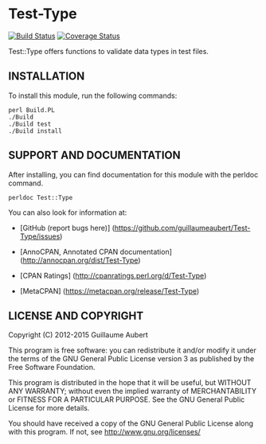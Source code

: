 Test-Type
=========

[![Build Status](https://travis-ci.org/guillaumeaubert/Test-Type.png?branch=master)](https://travis-ci.org/guillaumeaubert/Test-Type)
[![Coverage Status](https://coveralls.io/repos/guillaumeaubert/Test-Type/badge.png?branch=master)](https://coveralls.io/r/guillaumeaubert/Test-Type?branch=master)

Test::Type offers functions to validate data types in test files.


INSTALLATION
------------

To install this module, run the following commands:

	perl Build.PL
	./Build
	./Build test
	./Build install


SUPPORT AND DOCUMENTATION
-------------------------

After installing, you can find documentation for this module with the
perldoc command.

	perldoc Test::Type


You can also look for information at:

 * [GitHub (report bugs here)]
   (https://github.com/guillaumeaubert/Test-Type/issues)

 * [AnnoCPAN, Annotated CPAN documentation]
   (http://annocpan.org/dist/Test-Type)

 * [CPAN Ratings]
   (http://cpanratings.perl.org/d/Test-Type)

 * [MetaCPAN]
   (https://metacpan.org/release/Test-Type)


LICENSE AND COPYRIGHT
---------------------

Copyright (C) 2012-2015 Guillaume Aubert

This program is free software: you can redistribute it and/or modify it under
the terms of the GNU General Public License version 3 as published by the Free
Software Foundation.

This program is distributed in the hope that it will be useful, but WITHOUT ANY
WARRANTY; without even the implied warranty of MERCHANTABILITY or FITNESS FOR A
PARTICULAR PURPOSE. See the GNU General Public License for more details.

You should have received a copy of the GNU General Public License along with
this program. If not, see http://www.gnu.org/licenses/

